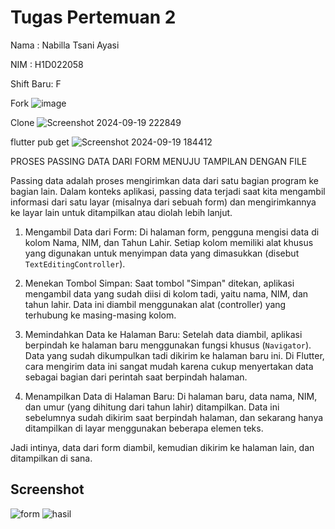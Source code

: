 # Tugas Pertemuan 2

Nama : Nabilla Tsani Ayasi

NIM : H1D022058

Shift Baru: F


Fork 
![image](https://github.com/user-attachments/assets/59704496-6ec6-40a5-be20-3f58f2f7cecf)


Clone
![Screenshot 2024-09-19 222849](https://github.com/user-attachments/assets/3240540d-2d57-49a6-bb1c-7bc0ed61bc34)


flutter pub get
![Screenshot 2024-09-19 184412](https://github.com/user-attachments/assets/f1db98cf-8c72-4719-bcc7-1b2b023c6910)


PROSES PASSING DATA DARI FORM MENUJU TAMPILAN DENGAN FILE 

Passing data adalah proses mengirimkan data dari satu bagian program ke bagian lain. Dalam konteks aplikasi, passing data terjadi saat kita mengambil informasi dari satu layar (misalnya dari sebuah form) dan mengirimkannya ke layar lain untuk ditampilkan atau diolah lebih lanjut.

1. Mengambil Data dari Form:
   Di halaman form, pengguna mengisi data di kolom Nama, NIM, dan Tahun Lahir. Setiap kolom memiliki alat khusus yang digunakan untuk menyimpan data yang dimasukkan (disebut `TextEditingController`).

2. Menekan Tombol Simpan:
   Saat tombol "Simpan" ditekan, aplikasi mengambil data yang sudah diisi di kolom tadi, yaitu nama, NIM, dan tahun lahir. Data ini diambil menggunakan alat (controller) yang terhubung ke masing-masing kolom.

3. Memindahkan Data ke Halaman Baru:
   Setelah data diambil, aplikasi berpindah ke halaman baru menggunakan fungsi khusus (`Navigator`). Data yang sudah dikumpulkan tadi dikirim ke halaman baru ini. Di Flutter, cara mengirim data ini sangat mudah karena cukup menyertakan data sebagai bagian dari perintah saat berpindah halaman.

4. Menampilkan Data di Halaman Baru:
   Di halaman baru, data nama, NIM, dan umur (yang dihitung dari tahun lahir) ditampilkan. Data ini sebelumnya sudah dikirim saat berpindah halaman, dan sekarang hanya ditampilkan di layar menggunakan beberapa elemen teks.

Jadi intinya, data dari form diambil, kemudian dikirim ke halaman lain, dan ditampilkan di sana.



## Screenshot
![form](https://github.com/user-attachments/assets/52c4f8c7-c49c-47e9-a34e-319cb20967cf)
![hasil](https://github.com/user-attachments/assets/ace4dfbf-dfa6-4af4-aa03-df3f7c3f8a6b)



